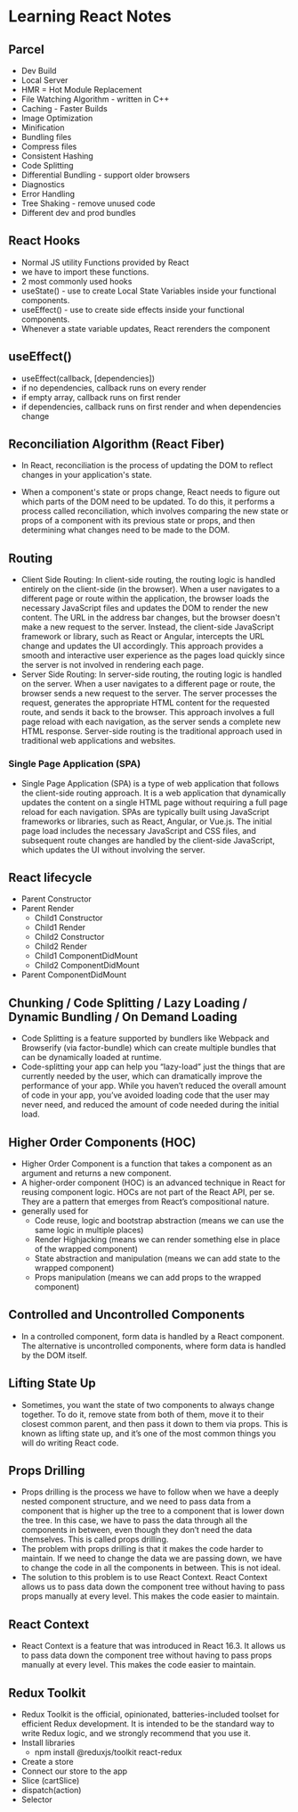 # Learning React Notes

## Parcel
- Dev Build
- Local Server
- HMR = Hot Module Replacement
- File Watching Algorithm - written in C++
- Caching - Faster Builds
- Image Optimization
- Minification
- Bundling files
- Compress files
- Consistent Hashing
- Code Splitting
-  Differential Bundling - support older browsers
- Diagnostics
- Error Handling
- Tree Shaking - remove unused code
- Different dev and prod bundles

## React Hooks
- Normal JS utility Functions provided by React
- we have to import these functions.
- 2 most commonly used hooks
- useState() - use to create Local State Variables inside your functional components.
- useEffect() - use to create side effects inside your functional components.
- Whenever a state variable updates, React rerenders the component

## useEffect()
- useEffect(callback, [dependencies])
- if no dependencies, callback runs on every render
- if empty array, callback runs on first render
- if dependencies, callback runs on first render and when dependencies change

## Reconciliation Algorithm (React Fiber)

- In React, reconciliation is the process of updating the DOM to reflect changes in your application's state.

- When a component's state or props change, React needs to figure out which parts of the DOM need to be updated. To do this, it performs a process called reconciliation, which involves comparing the new state or props of a component with its previous state or props, and then determining what changes need to be made to the DOM.

## Routing
- Client Side Routing: In client-side routing, the routing logic is handled entirely on the client-side (in the browser). When a user navigates to a different page or route within the application, the browser loads the necessary JavaScript files and updates the DOM to render the new content. The URL in the address bar changes, but the browser doesn't make a new request to the server. Instead, the client-side JavaScript framework or library, such as React or Angular, intercepts the URL change and updates the UI accordingly. This approach provides a smooth and interactive user experience as the pages load quickly since the server is not involved in rendering each page.
- Server Side Routing: In server-side routing, the routing logic is handled on the server. When a user navigates to a different page or route, the browser sends a new request to the server. The server processes the request, generates the appropriate HTML content for the requested route, and sends it back to the browser. This approach involves a full page reload with each navigation, as the server sends a complete new HTML response. Server-side routing is the traditional approach used in traditional web applications and websites.

### Single Page Application (SPA)
- Single Page Application (SPA) is a type of web application that follows the client-side routing approach. It is a web application that dynamically updates the content on a single HTML page without requiring a full page reload for each navigation. SPAs are typically built using JavaScript frameworks or libraries, such as React, Angular, or Vue.js. The initial page load includes the necessary JavaScript and CSS files, and subsequent route changes are handled by the client-side JavaScript, which updates the UI without involving the server.

## React lifecycle 
- Parent Constructor
- Parent Render
    - Child1 Constructor
    - Child1 Render
    - Child2 Constructor
    - Child2 Render
    - Child1 ComponentDidMount
    - Child2 ComponentDidMount
- Parent ComponentDidMount

## Chunking / Code Splitting / Lazy Loading / Dynamic Bundling / On Demand Loading
- Code Splitting is a feature supported by bundlers like Webpack and Browserify (via factor-bundle) which can create multiple bundles that can be dynamically loaded at runtime.
- Code-splitting your app can help you “lazy-load” just the things that are currently needed by the user, which can dramatically improve the performance of your app. While you haven’t reduced the overall amount of code in your app, you’ve avoided loading code that the user may never need, and reduced the amount of code needed during the initial load.

## Higher Order Components (HOC)
- Higher Order Component is a function that takes a component as an argument and returns a new component.
- A higher-order component (HOC) is an advanced technique in React for reusing component logic. HOCs are not part of the React API, per se. They are a pattern that emerges from React’s compositional nature.
- generally used for
    - Code reuse, logic and bootstrap abstraction (means we can use the same logic in multiple places)
    - Render Highjacking (means we can render something else in place of the wrapped component)
    - State abstraction and manipulation (means we can add state to the wrapped component)
    - Props manipulation (means we can add props to the wrapped component)

## Controlled and Uncontrolled Components
- In a controlled component, form data is handled by a React component. The alternative is uncontrolled components, where form data is handled by the DOM itself.

## Lifting State Up
- Sometimes, you want the state of two components to always change together. To do it, remove state from both of them, move it to their closest common parent, and then pass it down to them via props. This is known as lifting state up, and it’s one of the most common things you will do writing React code.   

## Props Drilling
- Props drilling is the process we have to follow when we have a deeply nested component structure, and we need to pass data from a component that is higher up the tree to a component that is lower down the tree. In this case, we have to pass the data through all the components in between, even though they don’t need the data themselves. This is called props drilling.
- The problem with props drilling is that it makes the code harder to maintain. If we need to change the data we are passing down, we have to change the code in all the components in between. This is not ideal.
- The solution to this problem is to use React Context. React Context allows us to pass data down the component tree without having to pass props manually at every level. This makes the code easier to maintain.

## React Context
- React Context is a feature that was introduced in React 16.3. It allows us to pass data down the component tree without having to pass props manually at every level. This makes the code easier to maintain.

## Redux Toolkit
- Redux Toolkit is the official, opinionated, batteries-included toolset for efficient Redux development. It is intended to be the standard way to write Redux logic, and we strongly recommend that you use it.
- Install libraries
    - npm install @reduxjs/toolkit react-redux
- Create a store
- Connect our store to the app
- Slice (cartSlice)
- dispatch(action)
- Selector
